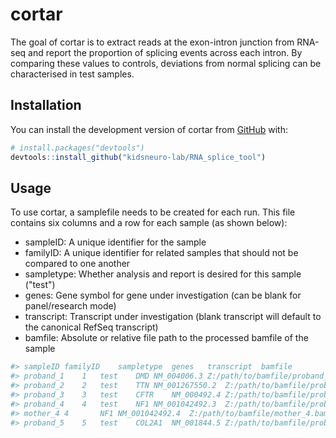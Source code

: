 
<!-- README.md is generated from README.Rmd. Please edit that file -->

# cortar 

<!-- badges: start -->
<!-- badges: end -->

The goal of cortar is to extract reads at the exon-intron junction from RNA-seq
and report the proportion of splicing events across each intron. By comparing
these values to controls, deviations from normal splicing can be characterised
in test samples.

## Installation

You can install the development version of cortar from
[GitHub](https://github.com/) with:

``` r
# install.packages("devtools")
devtools::install_github("kidsneuro-lab/RNA_splice_tool")
```

## Usage
To use cortar, a samplefile needs to be created for each run. This file
contains six columns and a row for each sample (as shown below):
* sampleID: A unique identifier for the sample
* familyID: A unique identifier for related samples that should not be compared
to one another
* sampletype: Whether analysis and report is desired for this sample ("test")
* genes: Gene symbol for gene under investigation (can be blank for
panel/research mode)
* transcript: Transcript under investigation (blank transcript will default to
the canonical RefSeq transcript)
* bamfile: Absolute or relative file path to the processed bamfile of the sample

``` r
#> sampleID	familyID	sampletype	genes	transcript	bamfile
#> proband_1	1	test	DMD	NM_004006.3	Z:/path/to/bamfile/proband_1.bam
#> proband_2	2	test	TTN	NM_001267550.2	Z:/path/to/bamfile/proband_2.bam
#> proband_3	3	test	CFTR	NM_000492.4	Z:/path/to/bamfile/proband_3.bam
#> proband_4	4	test	NF1	NM_001042492.3	Z:/path/to/bamfile/proband_4.bam
#> mother_4	4		NF1	NM_001042492.4	Z:/path/to/bamfile/mother_4.bam
#> proband_5	5	test	COL2A1	NM_001844.5	Z:/path/to/bamfile/proband_5.bam
```

